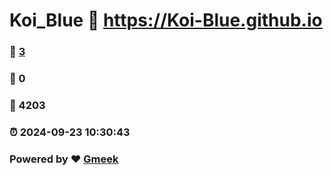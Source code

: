# Koi_Blue :link: https://Koi-Blue.github.io 
### :page_facing_up: [3](https://Koi-Blue.github.io/tag.html) 
### :speech_balloon: 0 
### :hibiscus: 4203 
### :alarm_clock: 2024-09-23 10:30:43 
### Powered by :heart: [Gmeek](https://github.com/Meekdai/Gmeek)
